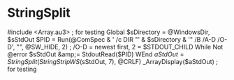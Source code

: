 # StringSplit
#include &lt;Array.au3> ; for testing Global $sDirectory = @WindowsDir, $sStdOut  $PID = Run(@ComSpec &amp; ' /c DIR "' &amp; $sDirectory &amp; '" /B /A-D /O-D', "", @SW_HIDE, 2) ; /O-D = newest first, 2 = $STDOUT_CHILD While Not @error     $sStdOut &amp;= StdoutRead($PID) WEnd $aStdOut = StringSplit(StringStripWS($sStdOut, 7), @CRLF) _ArrayDisplay($aStdOut) ; for testing
